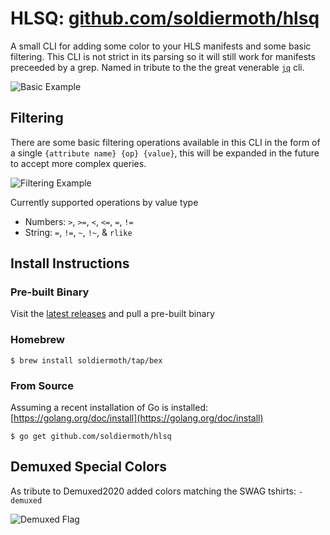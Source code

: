# HLSQ: [github.com/soldiermoth/hlsq](https://github.com/soldiermoth/hlsq)

A small CLI for adding some color to your HLS manifests and some basic filtering.
This CLI is not strict in its parsing so it will still work for manifests preceeded
by a grep. Named in tribute to the the great venerable [`jq`](https://github.com/stedolan/jq) cli.

![Basic Example](images/basic.gif)

## Filtering

There are some basic filtering operations available in this CLI in the form of a single `{attribute name} {op} {value}`, this will be expanded in the future to accept more complex queries.

![Filtering Example](images/filter.gif)

Currently supported operations by value type
- Numbers: `>`, `>=`, `<`, `<=`, `=`, `!=`
- String: `=`, `!=`, `~`, `!~`, & `rlike`

## Install Instructions

### Pre-built Binary
Visit the [latest releases](https://github.com/soldiermoth/hlsq/releases) and pull a pre-built binary

### Homebrew

```
$ brew install soldiermoth/tap/bex
```

### From Source
Assuming a recent installation of Go is installed: [https://golang.org/doc/install](https://golang.org/doc/install)
```
$ go get github.com/soldiermoth/hlsq
```

## Demuxed Special Colors

As tribute to Demuxed2020 added colors matching the SWAG tshirts: `-demuxed`

![Demuxed Flag](images/demuxed2020.png)
